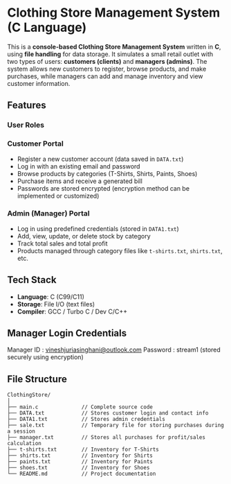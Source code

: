 

# Clothing Store Management System (C Language)

This is a **console-based Clothing Store Management System** written in **C**, using **file handling** for data storage. It simulates a small retail outlet with two types of users: **customers (clients)** and **managers (admins)**. The system allows new customers to register, browse products, and make purchases, while managers can add and manage inventory and view customer information.


## Features

### User Roles

### Customer Portal
- Register a new customer account (data saved in `DATA.txt`)
- Log in with an existing email and password
- Browse products by categories (T-Shirts, Shirts, Paints, Shoes)
- Purchase items and receive a generated bill
- Passwords are stored encrypted (encryption method can be implemented or customized)

### Admin (Manager) Portal
- Log in using predefined credentials (stored in `DATA1.txt`)
- Add, view, update, or delete stock by category
- Track total sales and total profit
- Products managed through category files like `t-shirts.txt`, `shirts.txt`, etc.

## Tech Stack
- **Language**: C (C99/C11)
- **Storage**: File I/O (text files)
- **Compiler**: GCC / Turbo C / Dev C/C++

## Manager Login Credentials
Manager ID : vineshjuriasinghani@outlook.com
Password : stream1 (stored securely using encryption)

## File Structure
```text
ClothingStore/
│
├── main.c              // Complete source code
├── DATA.txt            // Stores customer login and contact info
├── DATA1.txt           // Stores admin credentials
├── sale.txt            // Temporary file for storing purchases during a session
├── manager.txt         // Stores all purchases for profit/sales calculation
├── t-shirts.txt        // Inventory for T-Shirts
├── shirts.txt          // Inventory for Shirts
├── paints.txt          // Inventory for Paints
├── shoes.txt           // Inventory for Shoes
└── README.md           // Project documentation



